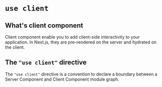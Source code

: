 # `use client`

## What's client component

Client component enable you to add client-side interactivity to your application. In Next.js, they are pre-rendered on the server and hydrated on the client.

## The `"use client"` directive

The `"use client"` directive is a convention to declare a boundary between a Server Component and Client Component module graph.